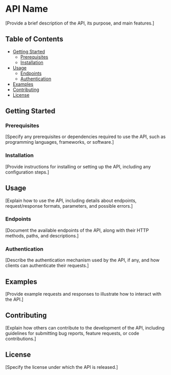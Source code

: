 # API Name

[Provide a brief description of the API, its purpose, and main features.]

## Table of Contents

- [Getting Started](#getting-started)
  - [Prerequisites](#prerequisites)
  - [Installation](#installation)
- [Usage](#usage)
  - [Endpoints](#endpoints)
  - [Authentication](#authentication)
- [Examples](#examples)
- [Contributing](#contributing)
- [License](#license)

## Getting Started

### Prerequisites

[Specify any prerequisites or dependencies required to use the API, such as programming languages, frameworks, or software.]

### Installation

[Provide instructions for installing or setting up the API, including any configuration steps.]

## Usage

[Explain how to use the API, including details about endpoints, request/response formats, parameters, and possible errors.]

### Endpoints

[Document the available endpoints of the API, along with their HTTP methods, paths, and descriptions.]

### Authentication

[Describe the authentication mechanism used by the API, if any, and how clients can authenticate their requests.]

## Examples

[Provide example requests and responses to illustrate how to interact with the API.]

## Contributing

[Explain how others can contribute to the development of the API, including guidelines for submitting bug reports, feature requests, or code contributions.]

## License

[Specify the license under which the API is released.]
